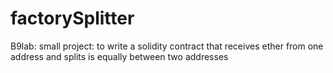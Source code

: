 # factorySplitter
B9lab: small project:  to write a solidity contract that receives ether from one address and splits is equally between two addresses
